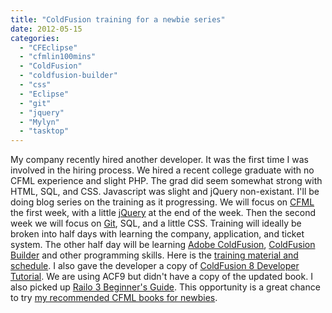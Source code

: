 ```yaml
---
title: "ColdFusion training for a newbie series"
date: 2012-05-15
categories: 
  - "CFEclipse"
  - "cfmlin100mins"
  - "ColdFusion"
  - "coldfusion-builder"
  - "css"
  - "Eclipse"
  - "git"
  - "jquery"
  - "Mylyn"
  - "tasktop"
---
```


My company recently hired another developer. It was the first time I was involved in the hiring process. We hired a recent college graduate with no CFML experience and slight PHP. The grad did seem somewhat strong with HTML, SQL, and CSS. Javascript was slight and jQuery non-existant. I'll be doing blog series on the training as it progressing. We will focus on [CFML](http://en.wikipedia.org/wiki/ColdFusion) the first week, with a little [jQuery](http://jquery.com/) at the end of the week. Then the second week we will focus on [Git](http://git-scm.com/), SQL, and a little CSS. Training will ideally be broken into half days with learning the company, application, and ticket system. The other half day will be learning [Adobe ColdFusion](http://www.adobe.com/products/coldfusion-family.html), [ColdFusion Builder](http://www.adobe.com/products/coldfusion-builder.html) and other programming skills. Here is the [training material and schedule](https://docs.google.com/document/d/1qvIlIze26xZnY3nJnmGG8Yg31huxD_8-zxB434gAKKY/edit). I also gave the developer a copy of [ColdFusion 8 Developer Tutorial](http://www.amazon.com/ColdFusion-Developer-Tutorial-John-Farrar/dp/1847194125/ref=sr_1_2?ie=UTF8&qid=1337091366&sr=8-2). We are using ACF9 but didn't have a copy of the updated book. I also picked up [Railo 3 Beginner's Guide](http://www.amazon.com/Railo-Beginners-Guide-Mark-Drew/dp/1849513406/ref=sr_1_1?ie=UTF8&qid=1337091542&sr=8-1). This opportunity is a great chance to try [my recommended CFML books for newbies](/is-adobe-coldfusion-web-application-construction-kit-series-bad-for-new-cfml-developers).
